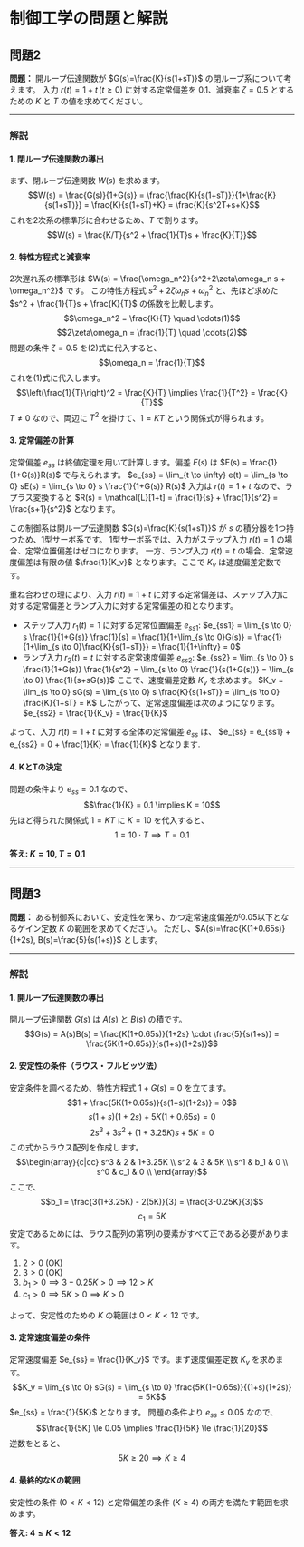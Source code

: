  # 制御工学の問題と解説

## 問題2

**問題：**
開ループ伝達関数が $G(s)=\frac{K}{s(1+sT)}$ の閉ループ系について考えます。
入力 $r(t)=1+t \, (t \ge 0)$ に対する定常偏差を 0.1、減衰率 $\zeta=0.5$ とするための $K$ と $T$ の値を求めてください。

---

### 解説

#### 1. 閉ループ伝達関数の導出
まず、閉ループ伝達関数 $W(s)$ を求めます。
$$W(s) = \frac{G(s)}{1+G(s)} = \frac{\frac{K}{s(1+sT)}}{1+\frac{K}{s(1+sT)}} = \frac{K}{s(1+sT)+K} = \frac{K}{s^2T+s+K}$$
これを2次系の標準形に合わせるため、$T$ で割ります。
$$W(s) = \frac{K/T}{s^2 + \frac{1}{T}s + \frac{K}{T}}$$

#### 2. 特性方程式と減衰率
2次遅れ系の標準形は $W(s) = \frac{\omega_n^2}{s^2+2\zeta\omega_n s + \omega_n^2}$ です。
この特性方程式 $s^2+2\zeta\omega_n s + \omega_n^2$ と、先ほど求めた $s^2 + \frac{1}{T}s + \frac{K}{T}$ の係数を比較します。
$$\omega_n^2 = \frac{K}{T} \quad \cdots(1)$$
$$2\zeta\omega_n = \frac{1}{T} \quad \cdots(2)$$
問題の条件 $\zeta=0.5$ を(2)式に代入すると、
$$\omega_n = \frac{1}{T}$$
これを(1)式に代入します。
$$\left(\frac{1}{T}\right)^2 = \frac{K}{T} \implies \frac{1}{T^2} = \frac{K}{T}$$
$T \neq 0$ なので、両辺に $T^2$ を掛けて、$1 = KT$ という関係式が得られます。

#### 3. 定常偏差の計算
定常偏差 $e_{ss}$ は終値定理を用いて計算します。偏差 $E(s)$ は $E(s) = \frac{1}{1+G(s)}R(s)$ で与えられます。
$e_{ss} = \lim_{t \to \infty} e(t) = \lim_{s \to 0} sE(s) = \lim_{s \to 0} s \frac{1}{1+G(s)} R(s)$
入力は $r(t)=1+t$ なので、ラプラス変換すると $R(s) = \mathcal{L}[1+t] = \frac{1}{s} + \frac{1}{s^2} = \frac{s+1}{s^2}$ となります。

この制御系は開ループ伝達関数 $G(s)=\frac{K}{s(1+sT)}$ が $s$ の積分器を1つ持つため、1型サーボ系です。
1型サーボ系では、入力がステップ入力 $r(t)=1$ の場合、定常位置偏差はゼロになります。
一方、ランプ入力 $r(t)=t$ の場合、定常速度偏差は有限の値 $\frac{1}{K_v}$ となります。ここで $K_v$ は速度偏差定数です。

重ね合わせの理により、入力 $r(t)=1+t$ に対する定常偏差は、ステップ入力に対する定常偏差とランプ入力に対する定常偏差の和となります。
- ステップ入力 $r_1(t)=1$ に対する定常位置偏差 $e_{ss1}$:
  $e_{ss1} = \lim_{s \to 0} s \frac{1}{1+G(s)} \frac{1}{s} = \frac{1}{1+\lim_{s \to 0}G(s)} = \frac{1}{1+\lim_{s \to 0}\frac{K}{s(1+sT)}} = \frac{1}{1+\infty} = 0$
- ランプ入力 $r_2(t)=t$ に対する定常速度偏差 $e_{ss2}$:
  $e_{ss2} = \lim_{s \to 0} s \frac{1}{1+G(s)} \frac{1}{s^2} = \lim_{s \to 0} \frac{1}{s(1+G(s))} = \lim_{s \to 0} \frac{1}{s+sG(s)}$
  ここで、速度偏差定数 $K_v$ を求めます。
  $K_v = \lim_{s \to 0} sG(s) = \lim_{s \to 0} s \frac{K}{s(1+sT)} = \lim_{s \to 0} \frac{K}{1+sT} = K$
  したがって、定常速度偏差は次のようになります。
  $e_{ss2} = \frac{1}{K_v} = \frac{1}{K}$

よって、入力 $r(t)=1+t$ に対する全体の定常偏差 $e_{ss}$ は、
$e_{ss} = e_{ss1} + e_{ss2} = 0 + \frac{1}{K} = \frac{1}{K}$
となります.


#### 4. KとTの決定
問題の条件より $e_{ss} = 0.1$ なので、
$$\frac{1}{K} = 0.1 \implies K = 10$$
先ほど得られた関係式 $1=KT$ に $K=10$ を代入すると、
$$1 = 10 \cdot T \implies T = 0.1$$

**答え: $K=10, T=0.1$**

---

## 問題3

**問題：**
ある制御系において、安定性を保ち、かつ定常速度偏差が0.05以下となるゲイン定数 $K$ の範囲を求めてください。
ただし、$A(s)=\frac{K(1+0.65s)}{1+2s}, B(s)=\frac{5}{s(1+s)}$ とします。

---

### 解説

#### 1. 開ループ伝達関数の導出
開ループ伝達関数 $G(s)$ は $A(s)$ と $B(s)$ の積です。
$$G(s) = A(s)B(s) = \frac{K(1+0.65s)}{1+2s} \cdot \frac{5}{s(1+s)} = \frac{5K(1+0.65s)}{s(1+s)(1+2s)}$$

#### 2. 安定性の条件（ラウス・フルビッツ法）
安定条件を調べるため、特性方程式 $1+G(s)=0$ を立てます。
$$1 + \frac{5K(1+0.65s)}{s(1+s)(1+2s)} = 0$$
$$s(1+s)(1+2s) + 5K(1+0.65s) = 0$$
$$2s^3+3s^2+(1+3.25K)s+5K=0$$
この式からラウス配列を作成します。
$$\begin{array}{c|cc}
s^3 & 2 & 1+3.25K \\
s^2 & 3 & 5K \\
s^1 & b_1 & 0 \\
s^0 & c_1 & 0 \\
\end{array}$$
ここで、
$$b_1 = \frac{3(1+3.25K) - 2(5K)}{3} = \frac{3-0.25K}{3}$$
$$c_1 = 5K$$
安定であるためには、ラウス配列の第1列の要素がすべて正である必要があります。
1. $2 > 0$ (OK)
2. $3 > 0$ (OK)
3. $b_1 > 0 \implies 3-0.25K > 0 \implies 12 > K$
4. $c_1 > 0 \implies 5K > 0 \implies K > 0$

よって、安定性のための $K$ の範囲は $0 < K < 12$ です。

#### 3. 定常速度偏差の条件
定常速度偏差 $e_{ss} = \frac{1}{K_v}$ です。まず速度偏差定数 $K_v$ を求めます。
$$K_v = \lim_{s \to 0} sG(s) = \lim_{s \to 0} \frac{5K(1+0.65s)}{(1+s)(1+2s)} = 5K$$
$e_{ss} = \frac{1}{5K}$ となります。
問題の条件より $e_{ss} \le 0.05$ なので、
$$\frac{1}{5K} \le 0.05 \implies \frac{1}{5K} \le \frac{1}{20}$$
逆数をとると、
$$5K \ge 20 \implies K \ge 4$$

#### 4. 最終的なKの範囲
安定性の条件 ($0 < K < 12$) と定常偏差の条件 ($K \ge 4$) の両方を満たす範囲を求めます。

**答え: $4 \le K < 12$**
